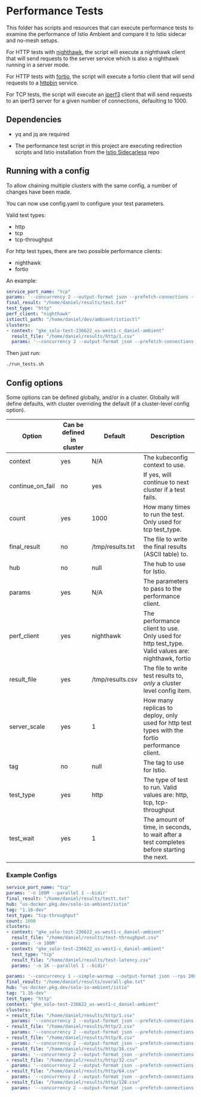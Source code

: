 # Performance Tests

This folder has scripts and resources that can execute performance tests to examine the performance of Istio Ambient and compare it to Istio sidecar and no-mesh setups.

For HTTP tests with [nighthawk](https://github.com/envoyproxy/nighthawk), the script will execute a nighthawk client that will send requests to the server service which is also a nighthawk running in a server mode.

For HTTP tests with [fortio](https://github.com/fortio/fortio), the script will execute a fortio client that will send requests to a [httpbin](https://github.com/postmanlabs/httpbin) service.

For TCP tests, the script will execute an [iperf3](https://iperf.fr) client that will send requests to an iperf3 server for a given number
of connections, defaulting to 1000.

## Dependencies

* yq and jq are required

* The performance test script in this project are executing redirection scripts and Istio installation from the [Istio Sidecarless](https://github.com/solo-io/istio-sidecarless) repo

## Running with a config

To allow chaining multiple clusters with the same config, a number of changes have been made.

You can now use config.yaml to configure your test parameters.

Valid test types:
- http
- tcp
- tcp-throughput

For http test types, there are two possible performance clients:
- nighthawk
- fortio

An example:

```yaml
service_port_name: "tcp"
params: '--concurrency 2 --output-format json --prefetch-connections --open-loop --experimental-h1-connection-reuse-strategy lru --connections 1 --rps 1000 --duration 60 --request-header "x-nighthawk-test-server-config: {response_body_size:1024}" --request-body-size 1024'
final_result: "/home/daniel/results/test.txt"
test_type: "http"
perf_client: "nighthawk"
istioctl_path: "/home/daniel/dev/ambient/istioctl"
clusters:
- context: "gke_solo-test-236622_us-west1-c_daniel-ambient"
  result_file: "/home/daniel/results/http/1.csv"
  params: '--concurrency 2 --output-format json --prefetch-connections --open-loop --experimental-h1-connection-reuse-strategy lru --connections 1 --rps 1000 --duration 60 --request-header "x-nighthawk-test-server-config: {response_body_size:1024}" --request-body-size 1024'
```

Then just run:

```sh
./run_tests.sh
```

## Config options

Some options can be defined globally, and/or in a cluster.  Globally will define defaults, with cluster overriding the default (if a cluster-level config option).

| Option | Can be defined in cluster | Default | Description |
| --- | --- | --- | --- |
| context | yes | N/A | The kubeconfig context to use. |
| continue_on_fail | no | yes | If yes, will continue to next cluster if a test fails. |
| count | yes | 1000 | How many times to run the test. Only used for tcp test_type. |
| final_result | no | /tmp/results.txt | The file to write the final results (ASCII table) to. |
| hub | no | null | The hub to use for Istio. |
| params | yes | N/A | The parameters to pass to the performance client. |
| perf_client | yes | nighthawk | The performance client to use. Only used for http test_type. Valid values are: nighthawk, fortio |
| result_file | yes | /tmp/results.csv | The file to write test results to, *only* a cluster level config item. |
| server_scale | yes | 1 | How many replicas to deploy, only used for http test types with the fortio performance client. |
| tag | no | null | The tag to use for Istio. |
| test_type | yes | http | The type of test to run. Valid values are: http, tcp, tcp-throughput |
| test_wait | yes | 1 | The amount of time, in seconds, to wait after a test completes before starting the next. |

### Example Configs

```yaml
service_port_name: "tcp"
params: '-n 100M --parallel 1 --bidir'
final_result: "/home/daniel/results/testt.txt"
hub: "us-docker.pkg.dev/solo-io-ambient/istio"
tag: "1.16-dev"
test_type: "tcp-throughput"
count: 1000
clusters:
- context: "gke_solo-test-236622_us-west1-c_daniel-ambient"
  result_file: "/home/daniel/results/test-throughput.csv"
  params: '-n 100M'
- context: "gke_solo-test-236622_us-west1-c_daniel-ambient"
  test_type: "tcp"
  result_file: "/home/daniel/results/test-latency.csv"
  params: '-n 1K --parallel 1 --bidir'
```

```yaml
params: '--concurrency 1 --simple-warmup --output-format json --rps 200 --duration 60'
final_result: "/home/daniel/results/overall-gke.txt"
hub: "us-docker.pkg.dev/solo-io-ambient/istio"
tag: "1.16-dev"
test_type: "http"
context: "gke_solo-test-236622_us-west1-c_daniel-ambient"
clusters:
- result_file: "/home/daniel/results/http/1.csv"
  params: '--concurrency 2 --output-format json --prefetch-connections --open-loop --experimental-h1-connection-reuse-strategy lru --connections 1 --rps 1000 --duration 60 --request-header "x-nighthawk-test-server-config: {response_body_size:1024}" --request-body-size 1024'
- result_file: "/home/daniel/results/http/2.csv"
  params: '--concurrency 2 --output-format json --prefetch-connections --open-loop --experimental-h1-connection-reuse-strategy lru --connections 2 --rps 1000 --duration 60 --request-header "x-nighthawk-test-server-config: {response_body_size:1024}" --request-body-size 1024'
- result_file: "/home/daniel/results/http/8.csv"
  params: '--concurrency 2 --output-format json --prefetch-connections --open-loop --experimental-h1-connection-reuse-strategy lru --connections 8 --rps 1000 --duration 60 --request-header "x-nighthawk-test-server-config: {response_body_size:1024}" --request-body-size 1024'
- result_file: "/home/daniel/results/http/16.csv"
  params: '--concurrency 2 --output-format json --prefetch-connections --open-loop --experimental-h1-connection-reuse-strategy lru --connections 16 --rps 1000 --duration 60 --request-header "x-nighthawk-test-server-config: {response_body_size:1024}" --request-body-size 1024'
- result_file: "/home/daniel/results/http/32.csv"
  params: '--concurrency 2 --output-format json --prefetch-connections --open-loop --experimental-h1-connection-reuse-strategy lru --connections 32 --rps 1000 --duration 60 --request-header "x-nighthawk-test-server-config: {response_body_size:1024}" --request-body-size 1024'
- result_file: "/home/daniel/results/http/64.csv"
  params: '--concurrency 2 --output-format json --prefetch-connections --open-loop --experimental-h1-connection-reuse-strategy lru --connections 64 --rps 1000 --duration 60 --request-header "x-nighthawk-test-server-config: {response_body_size:1024}" --request-body-size 1024'
- result_file: "/home/daniel/results/http/128.csv"
  params: '--concurrency 2 --output-format json --prefetch-connections --open-loop --experimental-h1-connection-reuse-strategy lru --connections 128 --rps 1000 --duration 60 --request-header "x-nighthawk-test-server-config: {response_body_size:1024}" --request-body-size 1024'
```